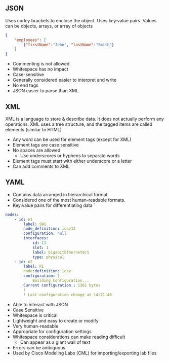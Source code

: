 ## JSON

Uses curley brackets to enclose the object.  Uses key:value pairs.  Values can be objects, arrays, or array of objects

```json
{
	"employees": [
		{"firstName":"John", "lastName":"Smith"}
	]
}
```

- Commenting is not allowed
- Whitespace has no impact
- Case-sensitive
- Generally considered easier to interpret and write
- No end tags
- JSON easier to parse than XML

## XML
XML is a language to store & describe data.  It does not actually perform any operations.  XML uses a tree structure, and the tagged items are called elements (similar to HTML)

- Any word can be used for element tags (except for XML)
- Element tags are case sensitive
- No spaces are allowed
	- Use underscores or hyphens to separate words
- Element tags must start with either underscore or a letter
- Can add comments to XML

## YAML
- Contains data arranged in hierarchical format.
- Considered one of the most human-readable formats.
- Key:value pairs for differentiating data
`
```yaml
nodes:
	- id: n1
		label: SW1
		node_definition: iosv12
		configuration: null
		interfaces:
			id: 11
			slot: 1
			label: GigabitEthernet0/1
			type: physical
	- id: n2
		label: R1
		node:definition: iosv
		configuration: | -
			Building Configuration...
		Current configuration : 1361 bytes
		!
		! Last configuration change at 14:21:40

```

- Able to interact with JSON
- Case Sensitive
- Whitespace is critical
- Lightweight and easy to create or modify
- Very human-readable
- Appropriate for configuration settings
- Whitespace considerations can make reading difficult
	- Can appear as a giant wall of text
- Errors can be ambiguous
- Used by Cisco Modeling Labs (CML) for importing/exporting lab files